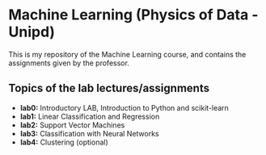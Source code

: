 # Machine Learning (Physics of Data - Unipd)
This is my repository of the Machine Learning course, and contains the assignments given by the professor.


## Topics of the lab lectures/assignments
- **lab0:** Introductory LAB, Introduction to Python and scikit-learn
- **lab1:** Linear Classification and Regression
- **lab2:** Support Vector Machines
- **lab3:** Classification with Neural Networks
- **lab4:** Clustering (optional)
